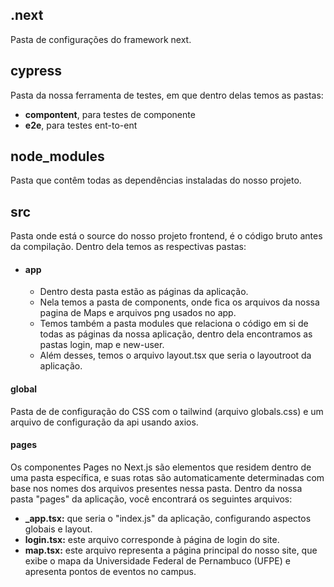 ## .next
Pasta de configurações do framework next.

## cypress 
Pasta da nossa ferramenta de testes, em que dentro delas temos as pastas:
* **compontent**, para testes de componente
* **e2e**, para testes ent-to-ent

## node_modules
Pasta que contêm todas as dependências instaladas do nosso projeto.

## src
Pasta onde está o source do nosso projeto frontend, é o código bruto antes da compilação. Dentro dela temos as respectivas pastas:
* #### app
  * Dentro desta pasta estão as páginas da aplicação.
  * Nela temos a pasta de components, onde fica os arquivos da nossa pagina de Maps e arquivos png usados no app.
  * Temos também a pasta modules que relaciona o código em si de todas as páginas da nossa aplicação, dentro dela encontramos as pastas login, map e new-user.
  * Além desses, temos o arquivo layout.tsx que seria o layoutroot da aplicação.

#### global
Pasta de de configuração do CSS com o tailwind (arquivo globals.css) e um arquivo de configuração da api usando axios.

#### pages
Os componentes Pages no Next.js são elementos que residem dentro de uma pasta específica, e suas rotas são automaticamente determinadas com base nos nomes dos arquivos presentes nessa pasta. Dentro da nossa pasta "pages" da aplicação, você encontrará os seguintes arquivos:
* **_app.tsx:** que seria o "index.js" da aplicação, configurando aspectos globais e layout.
* **login.tsx:** este arquivo corresponde à página de login do site.
* **map.tsx:** este arquivo representa a página principal do nosso site, que exibe o mapa da Universidade Federal de Pernambuco (UFPE) e apresenta pontos de eventos no campus.
